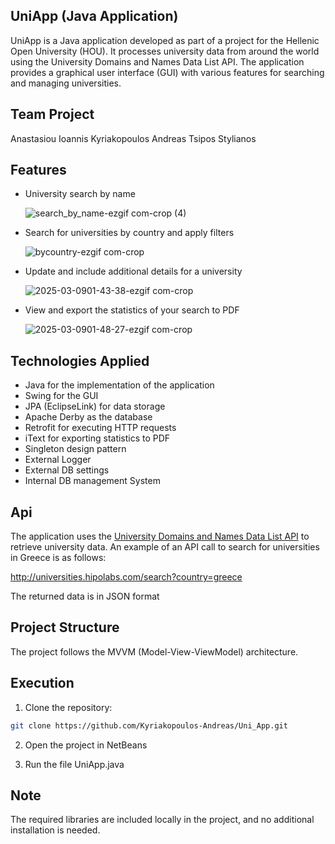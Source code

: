 ## UniApp (Java Application) 
UniApp is a Java application developed as part of a project for the Hellenic Open University (HOU). It processes university data from around the world using the University Domains and Names Data List API. The application provides a graphical user interface (GUI) with various features for searching and managing universities.

## Team Project
Anastasiou Ioannis
Kyriakopoulos Andreas
Tsipos Stylianos

## Features 
- University search by name
  
  ![search_by_name-ezgif com-crop (4)](https://github.com/user-attachments/assets/efe3f502-8482-42ef-8e86-7e1e91fe04d6)

- Search for universities by country and apply filters

  ![bycountry-ezgif com-crop](https://github.com/user-attachments/assets/e97d03c8-1c0a-4e03-a2f0-0a51b0a3296b)

- Update and include additional details for a university

  ![2025-03-0901-43-38-ezgif com-crop](https://github.com/user-attachments/assets/5daaf09e-34c6-436f-acc0-78d4a0006441)

- View and export the statistics of your search to PDF

  ![2025-03-0901-48-27-ezgif com-crop](https://github.com/user-attachments/assets/d7a0fb60-14cd-4eae-b70f-3994112951e2)

## Technologies Applied

- Java for the implementation of the application
- Swing for the GUI
- JPA (EclipseLink) for data storage
- Apache Derby as the database
- Retrofit for executing HTTP requests
- iText for exporting statistics to PDF
- Singleton design pattern
- External Logger
- External DB settings
- Internal DB management System

## Api

The application uses the [University Domains and Names Data List API](https://github.com/Hipo/university-domains-list-api) to retrieve university data. An example of an API call to search for universities in Greece is as follows:

http://universities.hipolabs.com/search?country=greece

The returned data is in JSON format

## Project Structure

The project follows the MVVM (Model-View-ViewModel) architecture.

## Execution

1. Clone the repository:
   
```bash
git clone https://github.com/Kyriakopoulos-Andreas/Uni_App.git
```
2. Open the project in NetBeans
   
3. Run the file UniApp.java

## Note

The required libraries are included locally in the project, and no additional installation is needed.

